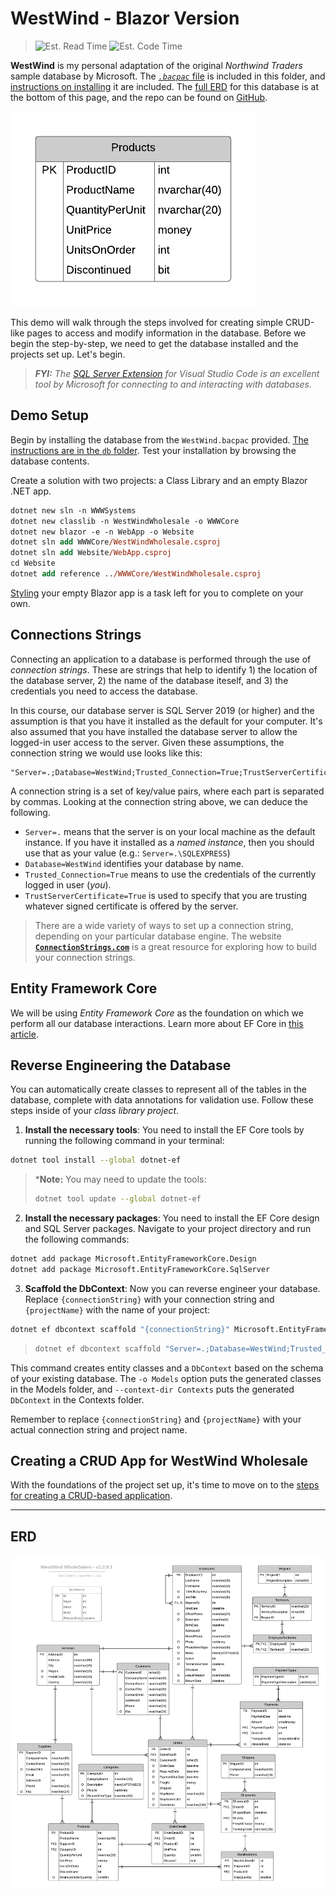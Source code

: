 # WestWind - Blazor Version

> ![Est. Read Time](https://img.shields.io/badge/Read%20Time-7%20min-brightgreen)
> ![Est. Code Time](https://img.shields.io/badge/Code%20Time-14--28%20min-blue)

**WestWind** is my personal adaptation of the original *Northwind Traders* sample database by Microsoft. The [*`.bacpac`* file](./db/WestWind.bacpac) is included in this folder, and [instructions on installing](./db/ReadMe.md) it are included. The [full ERD](#erd) for this database is at the bottom of this page, and the repo can be found on [GitHub](https://github.com/dgilleland/West-Wind-Wholesale).

![Products](./db/WestWind-2019-Products-SimplifiedClassDiagram.png)

This demo will walk through the steps involved for creating simple CRUD-like pages to access and modify information in the database. Before we begin the step-by-step, we need to get the database installed and the projects set up. Let's begin.

> ***FYI:** The [SQL Server Extension](https://marketplace.visualstudio.com/items?itemName=ms-mssql.mssql) for Visual Studio Code is an excellent tool by Microsoft for connecting to and interacting with databases.*

## Demo Setup

Begin by installing the database from the `WestWind.bacpac` provided. [The instructions are in the `db` folder](./db/ReadMe.md). Test your installation by browsing the database contents.

Create a solution with two projects: a Class Library and an empty Blazor .NET app.

```ps
dotnet new sln -n WWWSystems
dotnet new classlib -n WestWindWholesale -o WWWCore
dotnet new blazor -e -n WebApp -o Website
dotnet sln add WWWCore/WestWindWholesale.csproj
dotnet sln add Website/WebApp.csproj
cd Website
dotnet add reference ../WWWCore/WestWindWholesale.csproj
```

[Styling](../008/Docs/Styling.md) your empty Blazor app is a task left for you to complete on your own.

## Connections Strings

Connecting an application to a database is performed through the use of *connection strings*. These are strings that help to identify 1) the location of the database server, 2) the name of the database iteself, and 3) the credentials you need to access the database.

In this course, our database server is SQL Server 2019 (or higher) and the assumption is that you have it installed as the default for your computer. It's also assumed that you have installed the database server to allow the logged-in user access to the server. Given these assumptions, the connection string we would use looks like this:

```
"Server=.;Database=WestWind;Trusted_Connection=True;TrustServerCertificate=True"
```

A connection string is a set of key/value pairs, where each part is separated by commas. Looking at the connection string above, we can deduce the following.

- `Server=.` means that the server is on your local machine as the default instance. If you have it installed as a *named instance*, then you should use that as your value (e.g.: `Server=.\SQLEXPRESS`)
- `Database=WestWind` identifies your database by name.
- `Trusted_Connection=True` means to use the credentials of the currently logged in user (*you*).
- `TrustServerCertificate=True` is used to specify that you are trusting whatever signed certificate is offered by the server.

> There are a wide variety of ways to set up a connection string, depending on your particular database engine. The website [**`ConnectionStrings.com`**](https://www.connectionstrings.com/) is a great resource for exploring how to build your connection strings.

## Entity Framework Core

We will be using *Entity Framework Core* as the foundation on which we perform all our database interactions. Learn more about EF Core in [this article](./db/EFCore.md).

## Reverse Engineering the Database

You can automatically create classes to represent all of the tables in the database, complete with data annotations for validation use. Follow these steps inside of your *class library project*.

1. **Install the necessary tools**: You need to install the EF Core tools by running the following command in your terminal:

```bash
dotnet tool install --global dotnet-ef
```

> ***Note:** You may need to update the tools:
>
> ```bash
> dotnet tool update --global dotnet-ef
> ```

2. **Install the necessary packages**: You need to install the EF Core design and SQL Server packages. Navigate to your project directory and run the following commands:

```bash
dotnet add package Microsoft.EntityFrameworkCore.Design
dotnet add package Microsoft.EntityFrameworkCore.SqlServer
```

3. **Scaffold the DbContext**: Now you can reverse engineer your database. Replace `{connectionString}` with your connection string and `{projectName}` with the name of your project:

```bash
dotnet ef dbcontext scaffold "{connectionString}" Microsoft.EntityFrameworkCore.SqlServer -o {ModelFolder} --context-dir {ContextFolder} --context {projectName}Context --data-annotations
```

> ```bash
> dotnet ef dbcontext scaffold "Server=.;Database=WestWind;Trusted_Connection=True;TrustServerCertificate=True" Microsoft.EntityFrameworkCore.SqlServer -o Models --context-dir DAL --context WestWindContext --data-annotations
> ```

This command creates entity classes and a `DbContext` based on the schema of your existing database. The `-o Models` option puts the generated classes in the Models folder, and `--context-dir Contexts` puts the generated `DbContext` in the Contexts folder.

Remember to replace `{connectionString}` and `{projectName}` with your actual connection string and project name.

## Creating a CRUD App for WestWind Wholesale

With the foundations of the project set up, it's time to move on to the [steps for creating a CRUD-based application](./StepByStep/ReadMe.md).

----

## ERD

![ERD](./db/Diagrams-WestWindERD.png)
